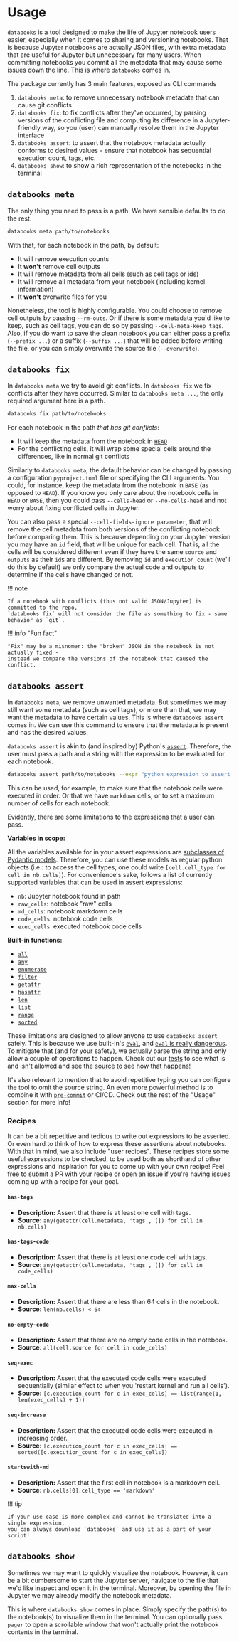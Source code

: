 # Usage

`databooks` is a tool designed to make the life of Jupyter notebook users easier,
especially when it comes to sharing and versioning notebooks. That is because Jupyter
notebooks are actually JSON files, with extra metadata that are useful for Jupyter but
unnecessary for many users. When committing notebooks you commit all the metadata that
may cause some issues down the line. This is where `databooks` comes in.

The package currently has 3 main features, exposed as CLI commands

1. `databooks meta`: to remove unnecessary notebook metadata that can cause git conflicts
2. `databooks fix`: to fix conflicts after they've occurred, by parsing versions of the
conflicting file and computing its difference in a Jupyter-friendly way, so you (user) can
manually resolve them in the Jupyter interface
3. `databooks assert`: to assert that the notebook metadata actually conforms to desired
values - ensure that notebook has sequential execution count, tags, etc.
4. `databooks show`: to show a rich representation of the notebooks in the terminal

## `databooks meta`

The only thing you need to pass is a path. We have sensible defaults to do the rest.

```bash
databooks meta path/to/notebooks
```

With that, for each notebook in the path, by default:

- It will remove execution counts
- It **won't** remove cell outputs
- It will remove metadata from all cells (such as cell tags or ids)
- It will remove all metadata from your notebook (including kernel information)
- It **won't** overwrite files for you

Nonetheless, the tool is highly configurable. You could choose to remove cell outputs by
passing `--rm-outs`. Or if there is some metadata you'd like to keep, such as cell tags,
you can do so by passing `--cell-meta-keep tags`. Also, if you do want to save the clean
notebook you can either pass a prefix (`--prefix ...`) or a suffix (`--suffix ...`) that
will be added before writing the file, or you can simply overwrite the source file
(`--overwrite`).

## `databooks fix`

In `databooks meta` we try to avoid git conflicts. In `databooks fix` we fix conflicts after
they have occurred. Similar to `databooks meta ...`, the only required argument here
is a path.

```bash
databooks fix path/to/notebooks
```

For each notebook in the path _that has git conflicts_:

- It will keep the metadata from the notebook in [`HEAD`](https://stackoverflow.com/questions/2304087/what-is-head-in-git)
- For the conflicting cells, it will wrap some special cells around the differences, like
in normal git conflicts

Similarly to `databooks meta`, the default behavior can be changed by passing a
configuration `pyproject.toml` file or specifying the CLI arguments. You could, for
instance, keep the metadata from the notebook in `BASE` (as opposed to `HEAD`). If you
know you only care about the notebook cells in `HEAD` or `BASE`, then you could pass
`--cells-head` or `--no-cells-head` and not worry about fixing conflicted cells in Jupyter.

You can also pass a special `--cell-fields-ignore parameter`, that will remove the cell
metadata from both versions of the conflicting notebook before comparing them. This is
because depending on your Jupyter version you may have an `id` field, that will be unique
for each cell. That is, all the cells will be considered different even if they have the
same `source` and `outputs` as their `id`s are different. By removing `id` and
`execution_count` (we'll do this by default) we only compare the actual code and outputs
to determine if the cells have changed or not.

!!! note

    If a notebook with conflicts (thus not valid JSON/Jupyter) is committed to the repo,
    `databooks fix` will not consider the file as something to fix - same behavior as `git`.

!!! info "Fun fact"

    "Fix" may be a misnomer: the "broken" JSON in the notebook is not actually fixed -
    instead we compare the versions of the notebook that caused the conflict.

## `databooks assert`

In `databooks meta`, we remove unwanted metadata. But sometimes we may still want some
metadata (such as cell tags), or more than that, we may want the metadata to have
certain values. This is where `databooks assert` comes in. We can use this command to
ensure that the metadata is present and has the desired values.

`databooks assert` is akin to (and inspired by) Python's [`assert`](https://docs.python.org/3/reference/simple_stmts.html#the-assert-statement).
Therefore, the user must pass a path and a string with the expression to be evaluated
for each notebook.

```bash
databooks assert path/to/notebooks --expr "python expression to assert on notebooks"
```

This can be used, for example, to make sure that the notebook cells were executed in
order. Or that we have `markdown` cells, or to set a maximum number of cells for each
notebook.

Evidently, there are some limitations to the expressions that a user can pass.

**Variables in scope:**

All the variables available for in your assert expressions are [subclasses of Pydantic
models](https://pydantic-docs.helpmanual.io/usage/models/). Therefore, you can use these
models as regular python objects (i.e.: to access the cell types, one could write
`[cell.cell_type for cell in nb.cells]`). For convenience's sake, follows a list of
currently supported variables that can be used in assert expressions:

- `nb`: Jupyter notebook found in path
- `raw_cells`: notebook "raw" cells
- `md_cells`: notebook markdown cells
- `code_cells`: notebook code cells
- `exec_cells`: executed notebook code cells

**Built-in functions:**
<!-- [[[cog
import ast
from pathlib import Path
import cog

SRC_FILE = Path("databooks/affirm.py")
DOC_TEMPLATE = "- [`{func}`](https://docs.python.org/3/library/functions.html#{func})"

ast_tree = ast.parse(SRC_FILE.read_text("utf-8"))
allowed_builtins_node = next(
    node
    for node in ast.walk(ast_tree)
    if isinstance(node, ast.Assign) and node.targets[0].id == "_ALLOWED_BUILTINS"
)

try:
    allowed_builtins = [func.id for func in allowed_builtins_node.value.elts]
except AttributeError:
    raise ValueError("Could not find assignment of builtins.")

cog.out("\n".join(DOC_TEMPLATE.format(func=func) for func in allowed_builtins))
]]] -->
- [`all`](https://docs.python.org/3/library/functions.html#all)
- [`any`](https://docs.python.org/3/library/functions.html#any)
- [`enumerate`](https://docs.python.org/3/library/functions.html#enumerate)
- [`filter`](https://docs.python.org/3/library/functions.html#filter)
- [`getattr`](https://docs.python.org/3/library/functions.html#getattr)
- [`hasattr`](https://docs.python.org/3/library/functions.html#hasattr)
- [`len`](https://docs.python.org/3/library/functions.html#len)
- [`list`](https://docs.python.org/3/library/functions.html#list)
- [`range`](https://docs.python.org/3/library/functions.html#range)
- [`sorted`](https://docs.python.org/3/library/functions.html#sorted)
<!-- [[[end]]] -->

These limitations are designed to allow anyone to use `databooks assert` safely. This is
because we use built-in's [`eval`](https://docs.python.org/3/library/functions.html#eval),
and [`eval` is really dangerous](https://nedbatchelder.com/blog/201206/eval_really_is_dangerous.html).
To mitigate that (and for your safety), we actually parse the string and only allow a
couple of operations to happen. Check out our [tests](https://github.com/datarootsio/databooks/blob/main/tests/test_affirm.py)
to see what is and isn't allowed and see the [source](https://github.com/datarootsio/databooks/blob/main/databooks/affirm.py)
to see how that happens!

It's also relevant to mention that to avoid repetitive typing you can configure the tool to
omit the source string. An even more powerful method is to combine it with [`pre-commit`](https://pre-commit.com/)
or CI/CD. Check out the rest of the "Usage" section for more info!

### Recipes

It can be a bit repetitive and tedious to write out expressions to be asserted. Or
even hard to think of how to express these assertions about notebooks. With that in mind,
we also include "user recipes". These recipes store some useful expressions to be checked,
to be used both as shorthand of other expressions and inspiration for you to come up
with your own recipe! Feel free to submit a PR with your recipe or open an issue if
you're having issues coming up with a recipe for your goal.

<!-- [[[cog
import importlib.util
from collections import namedtuple
import cog

spec = importlib.util.spec_from_file_location("databooks", "databooks/recipes.py")
recipes = importlib.util.module_from_spec(spec)
spec.loader.exec_module(recipes)

RecipeDoc = namedtuple("RecipeDoc", ["name", "src", "desc"])

DOC_TEMPLATE = """#### `{recipe.name}`
- **Description:** {recipe.desc}
- **Source:** `{recipe.src}`
"""

recipe_names = [name for name in dir(recipes.CookBook) if not name.startswith("_")]
recipe_infos = [getattr(recipes.CookBook, recipe) for recipe in recipe_names]
recipe_docs = [
    RecipeDoc(name=name.replace("_","-"), src=info.src, desc=info.description)
    for name, info in zip(recipe_names, recipe_infos)
]

cog.out("\n".join(DOC_TEMPLATE.format(recipe=recipe) for recipe in recipe_docs))

]]] -->
#### `has-tags`
- **Description:** Assert that there is at least one cell with tags.
- **Source:** `any(getattr(cell.metadata, 'tags', []) for cell in nb.cells)`

#### `has-tags-code`
- **Description:** Assert that there is at least one code cell with tags.
- **Source:** `any(getattr(cell.metadata, 'tags', []) for cell in code_cells)`

#### `max-cells`
- **Description:** Assert that there are less than 64 cells in the notebook.
- **Source:** `len(nb.cells) < 64`

#### `no-empty-code`
- **Description:** Assert that there are no empty code cells in the notebook.
- **Source:** `all(cell.source for cell in code_cells)`

#### `seq-exec`
- **Description:** Assert that the executed code cells were executed sequentially (similar effect to when you 'restart kernel and run all cells').
- **Source:** `[c.execution_count for c in exec_cells] == list(range(1, len(exec_cells) + 1))`

#### `seq-increase`
- **Description:** Assert that the executed code cells were executed in increasing order.
- **Source:** `[c.execution_count for c in exec_cells] == sorted([c.execution_count for c in exec_cells])`

#### `startswith-md`
- **Description:** Assert that the first cell in notebook is a markdown cell.
- **Source:** `nb.cells[0].cell_type == 'markdown'`
<!-- [[[end]]] -->

!!! tip

    If your use case is more complex and cannot be translated into a single expression,
    you can always download `databooks` and use it as a part of your script!

## `databooks show`

Sometimes we may want to quickly visualize the notebook. However, it can be a bit
cumbersome to start the Jupyter server, navigate to the file that we'd like inspect and
open it in the terminal. Moreover, by opening the file in Jupyter we may already modify
the notebook metadata.

This is where `databooks show` comes in place. Simply specify the
path(s) to the notebook(s) to visualize them in the terminal. You can optionally pass
`pager` to open a scrollable window that won't actually print the notebook contents in
the terminal.
